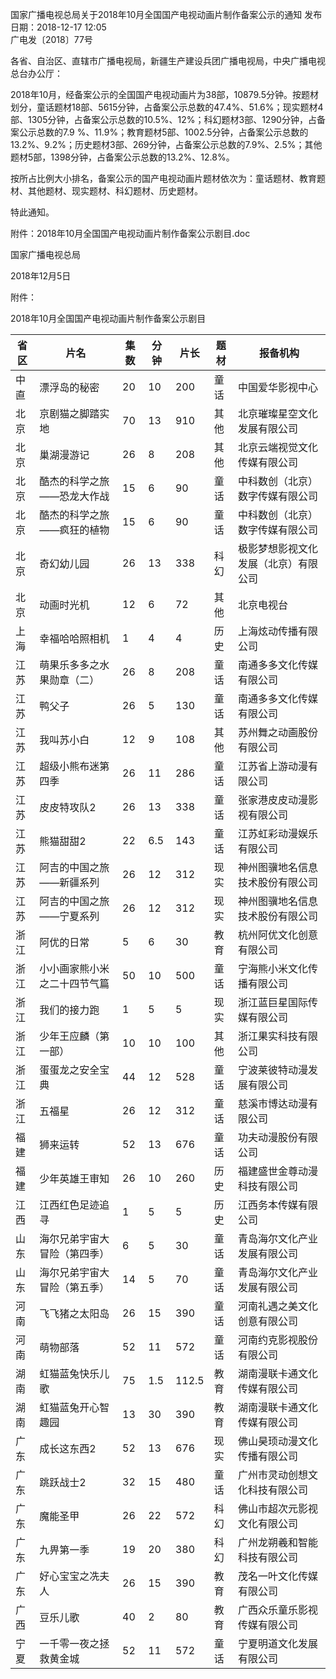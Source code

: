 国家广播电视总局关于2018年10月全国国产电视动画片制作备案公示的通知
发布日期：2018-12-17 12:05 	 
广电发〔2018〕77号

各省、自治区、直辖市广播电视局，新疆生产建设兵团广播电视局，中央广播电视总台办公厅：

2018年10月，经备案公示的全国国产电视动画片为38部，10879.5分钟。按题材划分，童话题材18部、5615分钟，占备案公示总数的47.4%、51.6%；现实题材4部、1305分钟，占备案公示总数的10.5%、12%；科幻题材3部、1290分钟，占备案公示总数的7.9 %、11.9%；教育题材5部、1002.5分钟，占备案公示总数的13.2%、9.2%；历史题材3部、269分钟，占备案公示总数的7.9%、2.5%；其他题材5部，1398分钟，占备案公示总数的13.2%、12.8%。

按所占比例大小排名，备案公示的国产电视动画片题材依次为：童话题材、教育题材、其他题材、现实题材、科幻题材、历史题材。

特此通知。

附件：2018年10月全国国产电视动画片制作备案公示剧目.doc

国家广播电视总局

2018年12月5日




附件：

2018年10月全国国产电视动画片制作备案公示剧目

省区 | 片名 | 集数 | 分钟 | 片长 | 题材 | 报备机构
---|----|----|----|----|----|-----
中直 | 漂浮岛的秘密 | 20 | 10 | 200 | 童话 | 中国爱华影视中心
北京 | 京剧猫之脚踏实地 | 70 | 13 | 910 | 其他 | 北京璀璨星空文化发展有限公司
北京 | 巢湖漫游记 | 26 | 8 | 208 | 其他 | 北京云端视觉文化传媒有限公司
北京 | 酷杰的科学之旅——恐龙大作战 | 15 | 6 | 90 | 童话 | 中科数创（北京）数字传媒有限公司
北京 | 酷杰的科学之旅——疯狂的植物 | 15 | 6 | 90 | 童话 | 中科数创（北京）数字传媒有限公司
北京 | 奇幻幼儿园 | 26 | 13 | 338 | 科幻 | 极影梦想影视文化发展（北京）有限公司
北京 | 动画时光机 | 12 | 6 | 72 | 其他 | 北京电视台
上海 | 幸福哈哈照相机 | 1 | 4 | 4 | 历史 | 上海炫动传播有限公司
江苏 | 萌果乐多多之水果勋章（二） | 26 | 8 | 208 | 童话 | 南通多多文化传媒有限公司
江苏 | 鸭父子 | 26 | 5 | 130 | 童话 | 南通多多文化传媒有限公司
江苏 | 我叫苏小白 | 12 | 9 | 108 | 其他 | 苏州舞之动画股份有限公司
江苏 | 超级小熊布迷第四季 | 26 | 11 | 286 | 童话 | 江苏省上游动漫有限公司
江苏 | 皮皮特攻队2 | 26 | 13 | 338 | 童话 | 张家港皮皮动漫影视有限公司
江苏 | 熊猫甜甜2 | 22 | 6.5 | 143 | 童话 | 江苏虹彩动漫娱乐有限公司
江苏 | 阿吉的中国之旅——新疆系列 | 26 | 12 | 312 | 现实 | 神州图骥地名信息技术股份有限公司
江苏 | 阿吉的中国之旅——宁夏系列 | 26 | 12 | 312 | 现实 | 神州图骥地名信息技术股份有限公司
浙江 | 阿优的日常 | 5 | 6 | 30 | 教育 | 杭州阿优文化创意有限公司
浙江 | 小小画家熊小米之二十四节气篇 | 50 | 10 | 500 | 童话 | 宁海熊小米文化传播有限公司
浙江 | 我们的接力跑 | 1 | 5 | 5 | 现实 | 浙江蓝巨星国际传媒有限公司
浙江 | 少年王应麟（第一部） | 10 | 10 | 100 | 其他 | 浙江果实科技有限公司
浙江 | 蛋蛋龙之安全宝典 | 44 | 12 | 528 | 童话 | 宁波莱彼特动漫发展有限公司
浙江 | 五福星  | 26 | 12 | 312 | 童话 | 慈溪市博达动漫有限公司
福建 | 狮来运转 | 52 | 13 | 676 | 童话 | 功夫动漫股份有限公司
福建 | 少年英雄王审知 | 26 | 10 | 260 | 历史 | 福建盛世金尊动漫科技有限公司
江西 | 江西红色足迹追寻 | 1 | 5 | 5 | 历史 | 江西务本传媒有限公司
山东 | 海尔兄弟宇宙大冒险（第四季） | 6 | 5 | 30 | 童话 | 青岛海尔文化产业发展有限公司
山东 | 海尔兄弟宇宙大冒险（第五季） | 14 | 5 | 70 | 童话 | 青岛海尔文化产业发展有限公司
河南 | 飞飞猪之太阳岛 | 26 | 15 | 390 | 童话 | 河南礼遇之美文化创意有限公司
河南 | 萌物部落 | 52 | 11 | 572 | 童话 | 河南约克影视股份有限公司
湖南 | 虹猫蓝兔快乐儿歌 | 75 | 1.5 | 112.5 | 教育 | 湖南漫联卡通文化传媒有限公司
湖南 | 虹猫蓝兔开心智趣园 | 13 | 30 | 390 | 教育 | 湖南漫联卡通文化传媒有限公司
广东 | 成长这东西2 | 52 | 13 | 676 | 现实 | 佛山昊顼动漫文化传播有限公司
广东 | 跳跃战士2 | 32 | 15 | 480 | 童话 | 广州市灵动创想文化科技有限公司
广东 | 魔能圣甲 | 26 | 22 | 572 | 科幻 | 佛山市超次元影视文化有限公司
广东 | 九畀第一季 | 19 | 20 | 380 | 科幻 | 广州龙朔羲和智能科技有限公司
广东 | 好心宝宝之冼夫人 | 26 | 15 | 390 | 教育 | 茂名一叶文化传媒有限公司
广西 | 豆乐儿歌 | 40 | 2 | 80 | 教育 | 广西众乐童乐影视传媒有限公司
宁夏 | 一千零一夜之拯救黄金城 | 52 | 11 | 572 | 童话 | 宁夏明道文化发展有限公司 
